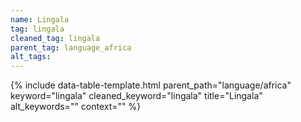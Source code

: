 ```yaml
---
name: Lingala
tag: lingala
cleaned_tag: lingala
parent_tag: language_africa
alt_tags: 
---
```


{% include data-table-template.html 
  parent_path="language/africa" 
  keyword="lingala" 
  cleaned_keyword="lingala" 
  title="Lingala"
  alt_keywords=""
  context=""
%}

